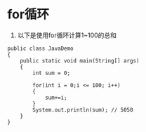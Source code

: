# for循环
1. 以下是使用for循环计算1~100的总和

```
public class JavaDemo
{
	public static void main(String[] args)
	{
		int sum = 0;

		for(int i = 0;i <= 100; i++)
		{
			sum+=i;
		}
		System.out.println(sum); // 5050
	}
}

```

